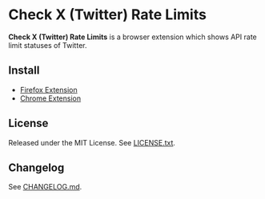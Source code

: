 # Check X (Twitter) Rate Limits

**Check X (Twitter) Rate Limits** is a browser extension which shows API rate limit statuses of Twitter.

## Install

* [Firefox Extension](https://addons.mozilla.org/ja/firefox/addon/check-x-rate-limits/)
* [Chrome Extension](https://chrome.google.com/webstore/detail/check-x-twitter-rate-limi/mnklaagioefjenpefkfcmlbbllfbnlmd)

## License

Released under the MIT License. See [LICENSE.txt](LICENSE.txt).

## Changelog

See [CHANGELOG.md](CHANGELOG.md).
